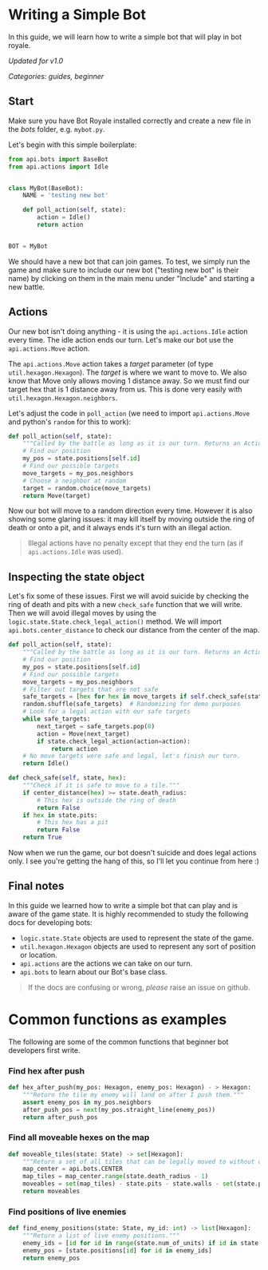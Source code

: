 # Writing a Simple Bot

In this guide, we will learn how to write a simple bot that will play in bot royale.

*Updated for v1.0*

*Categories: guides, beginner*

## Start
Make sure you have Bot Royale installed correctly and create a new file in the *bots* folder, e.g. `mybot.py`.


Let's begin with this simple boilerplate:
```python
from api.bots import BaseBot
from api.actions import Idle


class MyBot(BaseBot):
    NAME = 'testing new bot'

    def poll_action(self, state):
        action = Idle()
        return action


BOT = MyBot
```

We should have a new bot that can join games. To test, we simply run the game and make sure to include our new bot ("testing new bot" is their name) by clicking on them in the main menu under "Include" and starting a new battle.

## Actions
Our new bot isn't doing anything - it is using the `api.actions.Idle` action every time. The idle action ends our turn. Let's make our bot use the `api.actions.Move` action.

The `api.actions.Move` action takes a *target* parameter (of type `util.hexagon.Hexagon`). The *target* is where we want to move to. We also know that Move only allows moving 1 distance away. So we must find our target hex that is 1 distance away from us. This is done very easily with `util.hexagon.Hexagon.neighbors`.

Let's adjust the code in `poll_action` (we need to import `api.actions.Move` and python's `random` for this to work):

```python
def poll_action(self, state):
    """Called by the battle as long as it is our turn. Returns an Action."""
    # Find our position
    my_pos = state.positions[self.id]
    # Find our possible targets
    move_targets = my_pos.neighbors
    # Choose a neighbor at random
    target = random.choice(move_targets)
    return Move(target)
```

Now our bot will move to a random direction every time. However it is also showing some glaring issues: it may kill itself by moving outside the ring of death or onto a pit, and it always ends it's turn with an illegal action.

> Illegal actions have no penalty except that they end the turn (as if `api.actions.Idle` was used).


## Inspecting the state object
Let's fix some of these issues. First we will avoid suicide by checking the ring of death and pits with a new `check_safe` function that we will write. Then we will avoid illegal moves by using the `logic.state.State.check_legal_action()` method. We will import `api.bots.center_distance` to check our distance from the center of the map.


```python
def poll_action(self, state):
    """Called by the battle as long as it is our turn. Returns an Action."""
    # Find our position
    my_pos = state.positions[self.id]
    # Find our possible targets
    move_targets = my_pos.neighbors
    # Filter out targets that are not safe
    safe_targets = [hex for hex in move_targets if self.check_safe(state, hex)]
    random.shuffle(safe_targets)  # Randomizing for demo purposes
    # Look for a legal action with our safe targets
    while safe_targets:
        next_target = safe_targets.pop(0)
        action = Move(next_target)
        if state.check_legal_action(action=action):
            return action
    # No move targets were safe and legal, let's finish our turn.
    return Idle()

def check_safe(self, state, hex):
    """Check if it is safe to move to a tile."""
    if center_distance(hex) >= state.death_radius:
        # This hex is outside the ring of death
        return False
    if hex in state.pits:
        # This hex has a pit
        return False
    return True
```

Now when we run the game, our bot doesn't suicide and does legal actions only. I see you're getting the hang of this, so I'll let you continue from here :)

## Final notes
In this guide we learned how to write a simple bot that can play and is aware of the game state. It is highly recommended to study the following docs for developing bots:

- `logic.state.State` objects are used to represent the state of the game.
- `util.hexagon.Hexagon` objects are used to represent any sort of position or location.
- `api.actions` are the actions we can take on our turn.
- `api.bots` to learn about our Bot's base class.

> If the docs are confusing or wrong, *please* raise an issue on github.


# Common functions as examples

The following are some of the common functions that beginner bot developers first write.

### Find hex after push
```python
def hex_after_push(my_pos: Hexagon, enemy_pos: Hexagon) - > Hexagon:
    """Return the tile my enemy will land on after I push them."""
    assert enemy_pos in my_pos.neighbors
    after_push_pos = next(my_pos.straight_line(enemy_pos))
    return after_push_pos
```

### Find all moveable hexes on the map
```python
def moveable_tiles(state: State) -> set[Hexagon]:
    """Return a set of all tiles that can be legally moved to without dying."""
    map_center = api.bots.CENTER
    map_tiles = map_center.range(state.death_radius - 1)
    moveables = set(map_tiles) - state.pits - state.walls - set(state.positions)
    return moveables
```

### Find positions of live enemies
```python
def find_enemy_positions(state: State, my_id: int) -> list[Hexagon]:
    """Return a list of live enemy positions."""
    enemy_ids = [id for id in range(state.num_of_units) if id in state.alive_mask and id != my_id]
    enemy_pos = [state.positions[id] for id in enemy_ids]
    return enemy_pos
```
